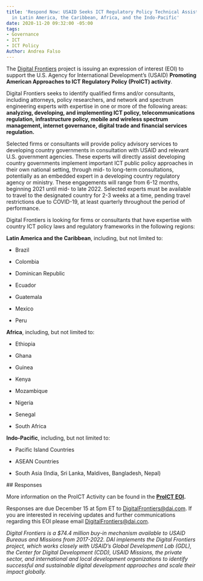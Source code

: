 ```yaml
---
title: 'Respond Now: USAID Seeks ICT Regulatory Policy Technical Assistance Services
  in Latin America, the Caribbean, Africa, and the Indo-Pacific'
date: 2020-11-20 09:32:00 -05:00
tags:
- Governance
- ICT
- ICT Policy
Author: Andrea Falso
---
```


The [Digital Frontiers](https://www.dai.com/our-work/projects/worldwide-digital-frontiers-df) project is issuing an expression of interest (EOI) to support the U.S. Agency for International Development’s (USAID) **Promoting American Approaches to ICT Regulatory Policy (ProICT) activity**.

Digital Frontiers seeks to identify qualified firms and/or consultants, including attorneys, policy researchers, and network and spectrum engineering experts with expertise in one or more of the following areas: **analyzing, developing, and implementing ICT policy, telecommunications regulation, infrastructure policy, mobile and wireless spectrum management, internet governance, digital trade and financial services regulation.**

Selected firms or consultants will provide policy advisory services to developing country governments in consultation with USAID and relevant U.S. government agencies. These experts will directly assist developing country governments implement important ICT public policy approaches in their own national setting, through mid- to long-term consultations, potentially as an embedded expert in a developing country regulatory agency or ministry. These engagements will range from 6-12 months, beginning 2021 until mid- to late 2022. Selected experts must be available to travel to the designated country for 2-3 weeks at a time, pending travel restrictions due to COVID-19, at least quarterly throughout the period of performance.

Digital Frontiers is looking for firms or consultants that have expertise with country ICT policy laws and regulatory frameworks in the following regions:

**Latin America and the Caribbean**, including, but not limited to:

* Brazil

* Colombia

* Dominican Republic

* Ecuador

* Guatemala

* Mexico

* Peru

**Africa**, including, but not limited to:

* Ethiopia

* Ghana

* Guinea

* Kenya

* Mozambique

* Nigeria

* Senegal

* South Africa

**Indo-Pacific**, including, but not limited to:

* Pacific Island Countries

* ASEAN Countries

* South Asia (India, Sri Lanka, Maldives, Bangladesh, Nepal)

\## Responses

More information on the ProICT Activity can be found in the **[ProICT EOI](https://drive.google.com/file/d/1lUqyUu_PFDx3QXOQpY9iHQMOMJDwq7JM/view?usp=sharing).**

Responses are due December 15 at 5pm ET to [DigitalFrontiers@dai.com](mailto:DigitalFrontiers@dai.com). If you are interested in receiving updates and further communications regarding this EOI please email [DigitalFrontiers@dai.com](mailto:DigitalFrontiers@dai.com).

*Digital Frontiers is a $74.4 million buy-in mechanism available to USAID Bureaus and Missions from 2017-2022. DAI implements the Digital Frontiers project, which works closely with USAID’s Global Development Lab (GDL), the Center for Digital Development (CDD), USAID Missions, the private sector, and international and local development organizations to identify successful and sustainable digital development approaches and scale their impact globally.*